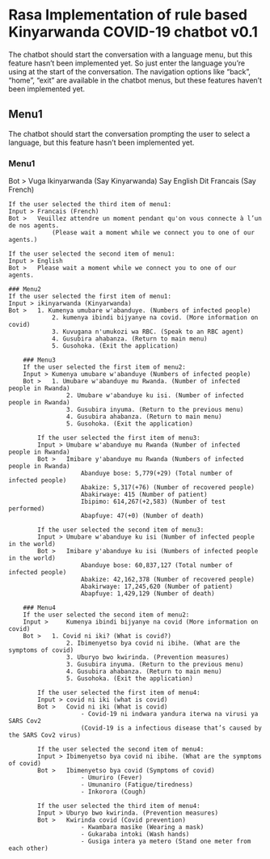 # Rasa Implementation of rule based Kinyarwanda COVID-19 chatbot v0.1

The chatbot should start the conversation with a language menu, but this feature hasn’t been implemented yet.
So just enter the language you’re using at the start of the conversation.
The navigation options like “back”, “home”, “exit” are available in the chatbot menus, but these features haven’t been implemented yet.

## Menu1
The chatbot should start the conversation prompting the user to select a language, but this feature hasn’t been implemented yet.

### Menu1
Bot >	Vuga Ikinyarwanda (Say Kinyarwanda)
			Say English
			Dit Francais (Say French)

	If the user selected the third item of menu1:
	Input >	Francais (French)
	Bot >	Veuillez attendre un moment pendant qu'on vous connecte à l’un de nos agents.
				(Please wait a moment while we connect you to one of our agents.)

	If the user selected the second item of menu1:
	Input >	English
	Bot >	Please wait a moment while we connect you to one of our agents. 

	### Menu2
	If the user selected the first item of menu1:
	Input >	ikinyarwanda (Kinyarwanda)
	Bot > 	1. Kumenya umubare w'abanduye. (Numbers of infected people)
				2. kumenya ibindi bijyanye na covid. (More information on covid)
				3. Kuvugana n'umukozi wa RBC. (Speak to an RBC agent)
				4. Gusubira ahabanza. (Return to main menu)
				5. Gusohoka. (Exit the application)

		### Menu3
		If the user selected the first item of menu2:
		Input >	Kumenya umubare w'abanduye (Numbers of infected people)
		Bot >	1. Umubare w'abanduye mu Rwanda. (Number of infected people in Rwanda)
					2. Umubare w'abanduye ku isi. (Number of infected people in Rwanda)
					3. Gusubira inyuma. (Return to the previous menu)
					4. Gusubira ahabanza. (Return to main menu)
					5. Gusohoka. (Exit the application)

			If the user selected the first item of menu3:
			Input >	Umubare w'abanduye mu Rwanda (Number of infected people in Rwanda)
			Bot >	Imibare y'abanduye mu Rwanda (Numbers of infected people in Rwanda)
						Abanduye bose: 5,779(+29) (Total number of infected people)
						Abakize: 5,317(+76) (Number of recovered people)
						Abakirwaye: 415 (Number of patient)
						Ibipimo: 614,267(+2,583) (Number of test performed)
						Abapfuye: 47(+0) (Number of death)

			If the user selected the second item of menu3:
			Input >	Umubare w'abanduye ku isi (Number of infected people in the world)
			Bot >	Imibare y'abanduye ku isi (Numbers of infected people in the world)
						Abanduye bose: 60,837,127 (Total number of infected people)
						Abakize: 42,162,378 (Number of recovered people)
						Abakirwaye: 17,245,620 (Number of patient)
						Abapfuye: 1,429,129 (Number of death)

		### Menu4
		If the user selected the second item of menu2:
		Input > 	Kumenya ibindi bijyanye na covid (More information on covid)
		Bot >	1. Covid ni iki? (What is covid?)
					2. Ibimenyetso bya covid ni ibihe. (What are the symptoms of covid)
					3. Uburyo bwo kwirinda. (Prevention measures)
					3. Gusubira inyuma. (Return to the previous menu)
					4. Gusubira ahabanza. (Return to main menu)
					5. Gusohoka. (Exit the application)

			If the user selected the first item of menu4:
			Input >	covid ni iki (what is covid)
			Bot >	Covid ni iki (What is covid)
						- Covid-19 ni indwara yandura iterwa na virusi ya SARS Cov2 
						(Covid-19 is a infectious disease that’s caused by the SARS Cov2 virus)

			If the user selected the second item of menu4:
			Input >	Ibimenyetso bya covid ni ibihe. (What are the symptoms of covid)
			Bot >	Ibimenyetso bya covid (Symptoms of covid)
						- Umuriro (Fever)
						- Umunaniro (Fatigue/tiredness)
						- Inkorora (Cough)

			If the user selected the third item of menu4:
			Input >	Uburyo bwo kwirinda. (Prevention measures)
			Bot >	Kwirinda covid (Covid prevention)
						- Kwambara masike (Wearing a mask)
						- Gukaraba intoki (Wash hands)
						- Gusiga intera ya metero (Stand one meter from each other)


